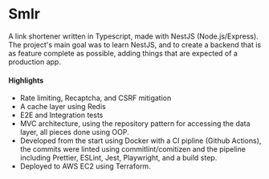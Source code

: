# Smlr

A link shortener written in Typescript, made with NestJS (Node.js/Express). The
project's main goal was to learn NestJS, and to create a backend that is as
feature complete as possible, adding things that are expected of a production
app.

#### Highlights

* Rate limiting, Recaptcha, and CSRF mitigation
* A cache layer using Redis
* E2E and Integration tests
* MVC architecture, using the repository pattern for accessing the data layer,
  all pieces done using OOP.
* Developed from the start using Docker with a CI pipline (Github Actions), the
  commits were linted using commitlint/comitizen and the pipeline including
  Prettier,
  ESLint, Jest, Playwright, and a build step.
* Deployed to AWS EC2 using Terraform.
